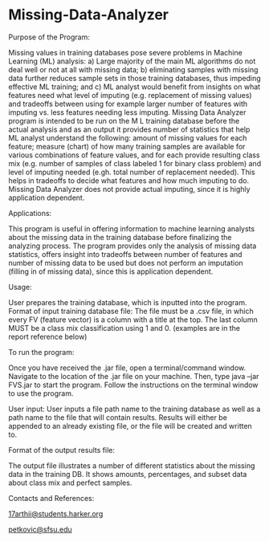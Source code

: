 # Missing-Data-Analyzer
Purpose of the Program:

Missing values in  training databases pose severe problems in Machine Learning (ML)  analysis: a) Large majority of the main ML algorithms  do not deal well or not at all with missing data; b) eliminating samples with missing data further reduces sample sets in those training databases, thus  impeding effective  ML training; and c)  ML analyst would benefit from insights on what features need what level of imputing (e.g. replacement of missing values) and tradeoffs between using for example larger number of features with imputing vs. less features needing less imputing. 
Missing Data Analyzer program is intended to be run on the M L training database before the actual analysis and as an output it provides number of statistics that help ML analyst understand the following: amount of missing values for each feature; measure (chart) of how many training samples are available for various combinations of feature values, and for each provide resulting class mix (e.g. number of samples of class labeled 1 for binary class problem) and level of imputing needed (e.gh. total number of replacement needed). This helps in tradeoffs to decide what features and how much imputing to do.   Missing Data Analyzer does not provide actual imputing, since it is highly application dependent.

Applications:

This program is useful in offering information to machine learning analysts about the missing data in the training database before finalizing the analyzing process. The program provides only the analysis of missing data statistics, offers insight into tradeoffs between number of features and number of missing data to be used but does not perform an imputation (filling in of missing data), since this is application dependent.

Usage:

User prepares the training database, which is inputted into the program. 
Format of input training database file: The file must be a .csv file, in which every FV (feature vector) is a column with a title at the top. The last column MUST be a class mix classification using 1 and 0.  (examples are in the report reference below)

To run the program:

Once you have received the .jar file, open a terminal/command window. Navigate to the location of the .jar file on your machine. Then, type java –jar FVS.jar to start the program. Follow the instructions on the terminal window to use the program.

User input: User inputs a file path name to the training database as well as a path name to the file that will contain results. Results will either be appended to an already existing file, or the file will be created and written to.

Format of the output results file: 

The output file illustrates a number of different statistics about the missing data in the training DB. It shows amounts, percentages, and subset data about class mix and perfect samples.

Contacts and References:

17arthii@students.harker.org

petkovic@sfsu.edu 
